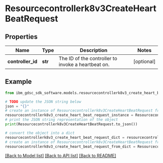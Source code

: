 # Resourcecontrollerk8v3CreateHeartBeatRequest


## Properties

Name | Type | Description | Notes
------------ | ------------- | ------------- | -------------
**controller_id** | **str** | The ID of the controller to invoke a heartbeat on. | [optional] 

## Example

```python
from ibm_gdsc_sdk_software.models.resourcecontrollerk8v3_create_heart_beat_request import Resourcecontrollerk8v3CreateHeartBeatRequest

# TODO update the JSON string below
json = "{}"
# create an instance of Resourcecontrollerk8v3CreateHeartBeatRequest from a JSON string
resourcecontrollerk8v3_create_heart_beat_request_instance = Resourcecontrollerk8v3CreateHeartBeatRequest.from_json(json)
# print the JSON string representation of the object
print(Resourcecontrollerk8v3CreateHeartBeatRequest.to_json())

# convert the object into a dict
resourcecontrollerk8v3_create_heart_beat_request_dict = resourcecontrollerk8v3_create_heart_beat_request_instance.to_dict()
# create an instance of Resourcecontrollerk8v3CreateHeartBeatRequest from a dict
resourcecontrollerk8v3_create_heart_beat_request_from_dict = Resourcecontrollerk8v3CreateHeartBeatRequest.from_dict(resourcecontrollerk8v3_create_heart_beat_request_dict)
```
[[Back to Model list]](../README.md#documentation-for-models) [[Back to API list]](../README.md#documentation-for-api-endpoints) [[Back to README]](../README.md)


